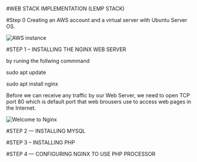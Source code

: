 #WEB STACK IMPLEMENTATION (LEMP STACK)

#Step 0
 Creating an AWS account and a virtual server with Ubuntu Server OS.
 
 ![AWS instance](https://user-images.githubusercontent.com/117018714/199856250-5d9d4d28-d542-4a0f-a785-48ba5c07374b.PNG)

#STEP 1 – INSTALLING THE NGINX WEB SERVER

by runing the follwing commmand 

sudo apt update

sudo apt install nginx

Before we can receive any traffic by our Web Server, we need to open TCP port 80 which is default port that web brousers use to access web pages in the Internet.

![Welcome to Nginx](https://user-images.githubusercontent.com/117018714/199857755-5f895269-df96-4b87-8760-a231c54f06a3.PNG)

#STEP 2 — INSTALLING MYSQL

#STEP 3 – INSTALLING PHP

#STEP 4 — CONFIGURING NGINX TO USE PHP PROCESSOR

